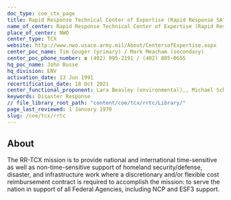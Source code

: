 ```yaml
---
doc_type: coe_ctx_page 
title: Rapid Response Technical Center of Expertise (Rapid Response SATOC and Rapid Disaster Infrastructure MATOC)
name_of_center: Rapid Response Technical Center of Expertise (Rapid Response SATOC and Rapid Disaster Infrastructure MATOC)
place_of_center: NWO
center_type: TCX
website: http://www.nwo.usace.army.mil/About/CentersofExpertise.aspx
center_poc_name: Tim Gouger (primary) / Mark Meacham (secondary)
center_poc_phone_number: ☎ (402) 995-2191 / (402) 885-0655
hq_poc_name: John Busse
hq_division: ENV
activation_date: 13 Jun 1991
recertification_date: 18 Oct 2021
center_functional_proponent: Lara Beasley (environmental),, Michael Schultz (IIS—non-environmental)
keywords: Disaster Response
// file_library_root_path: "content/coe/tcx/rrtc/Library/" 
page_last_reviewed: 1 January 1970 
slug: /coe/tcx/rrtc
---
```


## About 

The RR-TCX mission is to provide national and international time-sensitive as well as non-time-sensitive support of homeland security/defense, disaster, and infrastructure work where a discretionary and/or flexible cost reimbursement contract is required to accomplish the mission: to serve the nation in support of all Federal Agencies, including NCP and ESF3 support. 

 
